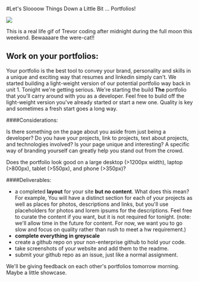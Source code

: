 #Let's Sloooow Things Down a Little Bit ... Portfolios!


![](https://i.giphy.com/JIX9t2j0ZTN9S.gif)


This is a real life gif of Trevor coding after midnight during the full moon this weekend.  Bewaaaare the were-cat!!


## Work on your portfolios:

Your portfolio is the best tool to convey your brand, personality and skills in a unique and exciting way that resumes and linkedin simply can't.  We started building a light-weight version of our potential portfolio way back in unit 1.  Tonight we're getting serious.  We're starting the build __The__ portfolio that you'll carry around with you as a developer.  Feel free to build off the light-weight version you've already started or start a new one. Quality is key and sometimes a fresh start goes a long way.


####Considerations:

Is there something on the page about you aside from just being a developer?  Do you have your projects, link to projects, text about projects, and technologies involved?  Is your page unique and interesting?  A specific way of branding yourself can greatly help you stand out from the crowd.

Does the portfolio look good on a large desktop (>1200px width), laptop (>800px), tablet (>550px), and phone (>350px)?


####Deliverables:

* a completed __layout__ for your site __but no content__.  What does this mean? For example, You will have a distinct section for each of your projects as well as places for photos, descriptions and links, but you'll use placeholders for photos and lorem ipsums for the descriptions.  Feel free to curate the content if you want, but it is not required for tonight.  (note: we'll allow time in the future for content.  For now, we want you to go slow and focus on quality rather than rush to meet a hw requirement.)
* __complete everything in greyscale__
* create a github repo on your non-enterprise github to hold your code.
* take screenshots of your website and add them to the readme.
* submit your github repo as an issue, just like a normal assignment.


We'll be giving feedback on each other's portfolios tomorrow morning.  Maybe a little showcase.




